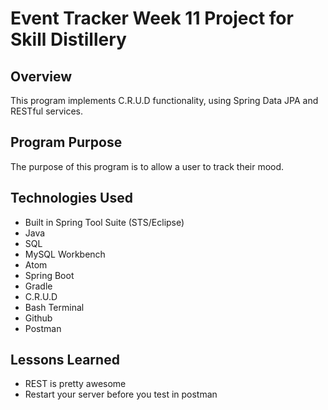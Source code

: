 # Event Tracker Week 11 Project for Skill Distillery

## Overview
This program implements C.R.U.D functionality, using Spring Data JPA and RESTful services.

## Program Purpose
The purpose of this program is to allow a user to track their mood.

## Technologies Used
- Built in Spring Tool Suite (STS/Eclipse)
- Java
- SQL
- MySQL Workbench
- Atom
- Spring Boot
- Gradle
- C.R.U.D
- Bash Terminal
- Github
- Postman

## Lessons Learned
- REST is pretty awesome
- Restart your server before you test in postman
